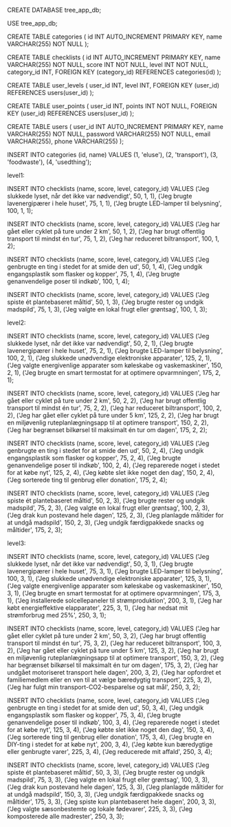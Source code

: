 CREATE DATABASE tree_app_db;

USE tree_app_db;

CREATE TABLE categories (
id INT AUTO_INCREMENT PRIMARY KEY,
name VARCHAR(255) NOT NULL
);

CREATE TABLE checklists (
id INT AUTO_INCREMENT PRIMARY KEY,
name VARCHAR(255) NOT NULL,
score INT NOT NULL,
level INT NOT NULL,
category_id INT,
FOREIGN KEY (category_id) REFERENCES categories(id)
);

CREATE TABLE user_levels (
user_id INT,
level INT,
FOREIGN KEY (user_id) REFERENCES users(user_id)
);

CREATE TABLE user_points (
user_id INT,
points INT NOT NULL,
FOREIGN KEY (user_id) REFERENCES users(user_id)
);

CREATE TABLE users (
user_id INT AUTO_INCREMENT PRIMARY KEY,
name VARCHAR(255) NOT NULL,
password VARCHAR(255) NOT NULL,
email VARCHAR(255),
phone VARCHAR(255)
);

INSERT INTO categories (id, name) VALUES
(1, 'eluse'),
(2, 'transport'),
(3, 'foodwaste'),
(4, 'usedthing');





level1:

INSERT INTO checklists (name, score, level, category_id)
VALUES
('Jeg slukkede lyset, når det ikke var nødvendigt', 50, 1, 1),
('Jeg brugte lavenergipærer i hele huset', 75, 1, 1),
('Jeg brugte LED-lamper til belysning', 100, 1, 1);



INSERT INTO checklists (name, score, level, category_id)
VALUES
('Jeg har gået eller cyklet på ture under 2 km', 50, 1, 2),
('Jeg har brugt offentlig transport til mindst én tur', 75, 1, 2),
('Jeg har reduceret biltransport', 100, 1, 2);


INSERT INTO checklists (name, score, level, category_id)
VALUES
('Jeg genbrugte en ting i stedet for at smide den ud', 50, 1, 4),
('Jeg undgik engangsplastik som flasker og kopper', 75, 1, 4),
('Jeg brugte genanvendelige poser til indkøb', 100, 1, 4);

INSERT INTO checklists (name, score, level, category_id)
VALUES
('Jeg spiste ét plantebaseret måltid', 50, 1, 3),
('Jeg brugte rester og undgik madspild', 75, 1, 3),
('Jeg valgte en lokal frugt eller grøntsag', 100, 1, 3);

level2:

INSERT INTO checklists (name, score, level, category_id)
VALUES
('Jeg slukkede lyset, når det ikke var nødvendigt', 50, 2, 1),
('Jeg brugte lavenergipærer i hele huset', 75, 2, 1),
('Jeg brugte LED-lamper til belysning', 100, 2, 1),
('Jeg slukkede unødvendige elektroniske apparater', 125, 2, 1),
('Jeg valgte energivenlige apparater som køleskabe og vaskemaskiner', 150, 2, 1),
('Jeg brugte en smart termostat for at optimere opvarmningen', 175, 2, 1);


INSERT INTO checklists (name, score, level, category_id)
VALUES
('Jeg har gået eller cyklet på ture under 2 km', 50, 2, 2),
('Jeg har brugt offentlig transport til mindst én tur', 75, 2, 2),
('Jeg har reduceret biltransport', 100, 2, 2),
('Jeg har gået eller cyklet på ture under 5 km', 125, 2, 2),
('Jeg har brugt en miljøvenlig ruteplanlægningsapp til at optimere transport', 150, 2, 2),
('Jeg har begrænset bilkørsel til maksimalt én tur om dagen', 175, 2, 2);

INSERT INTO checklists (name, score, level, category_id)
VALUES
('Jeg genbrugte en ting i stedet for at smide den ud', 50, 2, 4),
('Jeg undgik engangsplastik som flasker og kopper', 75, 2, 4),
('Jeg brugte genanvendelige poser til indkøb', 100, 2, 4),
('Jeg reparerede noget i stedet for at købe nyt', 125, 2, 4),
('Jeg købte slet ikke noget den dag', 150, 2, 4),
('Jeg sorterede ting til genbrug eller donation', 175, 2, 4);

INSERT INTO checklists (name, score, level, category_id)
VALUES
('Jeg spiste ét plantebaseret måltid', 50, 2, 3),
('Jeg brugte rester og undgik madspild', 75, 2, 3),
('Jeg valgte en lokal frugt eller grøntsag', 100, 2, 3),
('Jeg drak kun postevand hele dagen', 125, 2, 3),
('Jeg planlagde måltider for at undgå madspild', 150, 2, 3),
('Jeg undgik færdigpakkede snacks og måltider', 175, 2, 3);

level3:

INSERT INTO checklists (name, score, level, category_id)
VALUES
('Jeg slukkede lyset, når det ikke var nødvendigt', 50, 3, 1),
('Jeg brugte lavenergipærer i hele huset', 75, 3, 1),
('Jeg brugte LED-lamper til belysning', 100, 3, 1),
('Jeg slukkede unødvendige elektroniske apparater', 125, 3, 1),
('Jeg valgte energivenlige apparater som køleskabe og vaskemaskiner', 150, 3, 1),
('Jeg brugte en smart termostat for at optimere opvarmningen', 175, 3, 1),
('Jeg installerede solcellepaneler til strømproduktion', 200, 3, 1),
('Jeg har købt energieffektive elapparater', 225, 3, 1),
('Jeg har nedsat mit strømforbrug med 25%', 250, 3, 1);


INSERT INTO checklists (name, score, level, category_id)
VALUES
('Jeg har gået eller cyklet på ture under 2 km', 50, 3, 2),
('Jeg har brugt offentlig transport til mindst én tur', 75, 3, 2),
('Jeg har reduceret biltransport', 100, 3, 2),
('Jeg har gået eller cyklet på ture under 5 km', 125, 3, 2),
('Jeg har brugt en miljøvenlig ruteplanlægningsapp til at optimere transport', 150, 3, 2),
('Jeg har begrænset bilkørsel til maksimalt én tur om dagen', 175, 3, 2),
('Jeg har undgået motoriseret transport hele dagen', 200, 3, 2),
('Jeg har opfordret et familiemedlem eller en ven til at vælge bæredygtig transport', 225, 3, 2),
('Jeg har fulgt min transport-CO2-besparelse og sat mål', 250, 3, 2);

INSERT INTO checklists (name, score, level, category_id)
VALUES
('Jeg genbrugte en ting i stedet for at smide den ud', 50, 3, 4),
('Jeg undgik engangsplastik som flasker og kopper', 75, 3, 4),
('Jeg brugte genanvendelige poser til indkøb', 100, 3, 4),
('Jeg reparerede noget i stedet for at købe nyt', 125, 3, 4),
('Jeg købte slet ikke noget den dag', 150, 3, 4),
('Jeg sorterede ting til genbrug eller donation', 175, 3, 4),
('Jeg brugte en DIY-ting i stedet for at købe nyt', 200, 3, 4),
('Jeg købte kun bæredygtige eller genbrugte varer', 225, 3, 4),
('Jeg reducerede mit affald', 250, 3, 4);

INSERT INTO checklists (name, score, level, category_id)
VALUES
('Jeg spiste ét plantebaseret måltid', 50, 3, 3),
('Jeg brugte rester og undgik madspild', 75, 3, 3),
('Jeg valgte en lokal frugt eller grøntsag', 100, 3, 3),
('Jeg drak kun postevand hele dagen', 125, 3, 3),
('Jeg planlagde måltider for at undgå madspild', 150, 3, 3),
('Jeg undgik færdigpakkede snacks og måltider', 175, 3, 3),
('Jeg spiste kun plantebaseret hele dagen', 200, 3, 3),
('Jeg valgte sæsonbestemte og lokale fødevarer', 225, 3, 3),
('Jeg komposterede alle madrester', 250, 3, 3);
